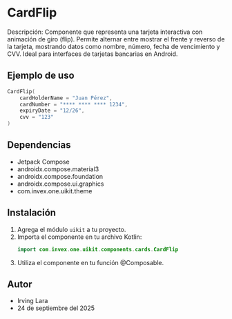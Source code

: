 # CardFlip

Descripción: Componente que representa una tarjeta interactiva con animación de giro (flip). Permite alternar entre mostrar el frente y reverso de la tarjeta, mostrando datos como nombre, número, fecha de vencimiento y CVV. Ideal para interfaces de tarjetas bancarias en Android.

## Ejemplo de uso
```kotlin
CardFlip(
    cardHolderName = "Juan Pérez",
    cardNumber = "**** **** **** 1234",
    expiryDate = "12/26",
    cvv = "123"
)
```

## Dependencias
- Jetpack Compose
- androidx.compose.material3
- androidx.compose.foundation
- androidx.compose.ui.graphics
- com.invex.one.uikit.theme

## Instalación
1. Agrega el módulo `uikit` a tu proyecto.
2. Importa el componente en tu archivo Kotlin:
   ```kotlin
   import com.invex.one.uikit.components.cards.CardFlip
   ```
3. Utiliza el componente en tu función @Composable.

## Autor
- Irving Lara
- 24 de septiembre del 2025

